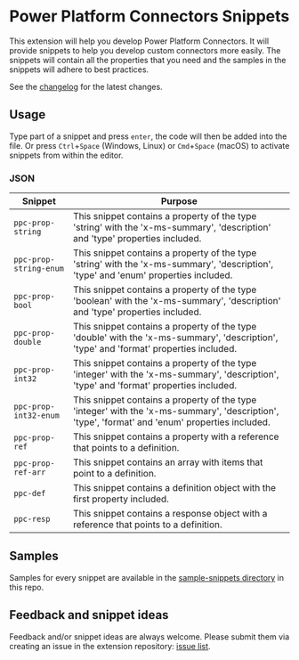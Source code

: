 # Power Platform Connectors Snippets

This extension will help you develop Power Platform Connectors. It will provide snippets to help you develop custom connectors more easily. The snippets will contain all the properties that you need and the samples in the snippets will adhere to best practices.

See the [changelog](./CHANGELOG.md) for the latest changes.

## Usage

Type part of a snippet and press `enter`, the code will then be added into the file. Or press `Ctrl`+`Space` (Windows, Linux) or `Cmd`+`Space` (macOS) to activate snippets from within the editor.

### JSON

| Snippet | Purpose |
|---------|---------|
| `ppc-prop-string` | This snippet contains a property of the type 'string' with the 'x-ms-summary', 'description' and 'type' properties included. |
| `ppc-prop-string-enum` | This snippet contains a property of the type 'string' with the 'x-ms-summary', 'description', 'type' and 'enum' properties included. |
| `ppc-prop-bool` | This snippet contains a property of the type 'boolean' with the 'x-ms-summary', 'description' and 'type' properties included. |
| `ppc-prop-double` | This snippet contains a property of the type 'double' with the 'x-ms-summary', 'description', 'type' and 'format' properties included. |
| `ppc-prop-int32` | This snippet contains a property of the type 'integer' with the 'x-ms-summary', 'description', 'type' and 'format' properties included. |
| `ppc-prop-int32-enum` | This snippet contains a property of the type 'integer' with the 'x-ms-summary', 'description', 'type', 'format' and 'enum' properties included. |
| `ppc-prop-ref` | This snippet contains a property with a reference that points to a definition. |
| `ppc-prop-ref-arr` | This snippet contains an array with items that point to a definition. |
| `ppc-def` | This snippet contains a definition object with the first property included. |
| `ppc-resp` | This snippet contains a response object with a reference that points to a definition. |

## Samples

Samples for every snippet are available in the [sample-snippets directory](./sample-snippets/) in this repo. 

## Feedback and snippet ideas

Feedback and/or snippet ideas are always welcome. Please submit them via creating an issue in the extension repository: [issue list](./issues).